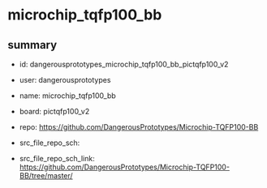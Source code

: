 # microchip_tqfp100_bb
 
## summary 
* id: dangerousprototypes_microchip_tqfp100_bb_pictqfp100_v2
* user: dangerousprototypes
* name: microchip_tqfp100_bb
* board: pictqfp100_v2
* repo: https://github.com/DangerousPrototypes/Microchip-TQFP100-BB



* src_file_repo_sch: 
* src_file_repo_sch_link: https://github.com/DangerousPrototypes/Microchip-TQFP100-BB/tree/master/






